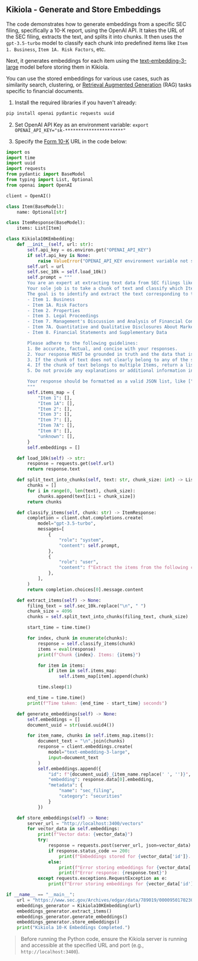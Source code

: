 ## Kikiola - Generate and Store Embeddings

The code demonstrates how to generate embeddings from a specific SEC filing, specifically a 10-K report, using the OpenAI API. It takes the URL of the SEC filing, extracts the text, and splits it into chunks. It then uses the `gpt-3.5-turbo` model to classify each chunk into predefined items like `Item 1. Business`, `Item 1A. Risk Factors`, etc.

Next, it generates embeddings for each item using the [text-embedding-3-large](https://platform.openai.com/docs/guides/embeddings) model before storing them in Kikiola.

You can use the stored embeddings for various use cases, such as similarity search, clustering, or [Retrieval Augmented Generation](https://blogs.nvidia.com/blog/what-is-retrieval-augmented-generation/) (RAG) tasks specific to financial documents.

1. Install the required libraries if you haven't already:

```sh
pip install openai pydantic requests uuid
```

2. Set OpenAI API Key as an environment variable: `export OPENAI_API_KEY="sk-**********************"`

3. Specify the [Form 10-K](https://www.investopedia.com/terms/1/10-k.asp) URL in the code below:

```python
import os
import time
import uuid
import requests
from pydantic import BaseModel
from typing import List, Optional
from openai import OpenAI

client = OpenAI()

class Item(BaseModel):
    name: Optional[str]

class ItemResponse(BaseModel):
    items: List[Item]

class Kikiola10KEmbedding:
    def __init__(self, url: str):
        self.api_key = os.environ.get("OPENAI_API_KEY")
        if self.api_key is None:
            raise ValueError("OPENAI_API_KEY environment variable not set.")
        self.url = url
        self.sec_10k = self.load_10k()
        self.prompt = """
        You are an expert at extracting text data from SEC filings like 10-Ks, 10-Qs, etc.
        Your sole job is to take a chunk of text and classify which Item in the SEC filing it belongs to.
        The goal is to identify and extract the text corresponding to the following Items:
        - Item 1. Business
        - Item 1A. Risk Factors
        - Item 2. Properties
        - Item 3. Legal Proceedings
        - Item 7. Management's Discussion and Analysis of Financial Condition and Results of Operations
        - Item 7A. Quantitative and Qualitative Disclosures About Market Risk
        - Item 8. Financial Statements and Supplementary Data

        Please adhere to the following guidelines:
        1. Be accurate, factual, and concise with your responses.
        2. Your response MUST be grounded in truth and the data that is present in the text. Do not make any assumptions or inferences beyond what is explicitly stated in the text.
        3. If the chunk of text does not clearly belong to any of the specified Items, return an empty list []. Do not attempt to guess or assign an Item if there is insufficient evidence in the text.
        4. If the chunk of text belongs to multiple Items, return a list of all applicable Items, like ["Item 1", "Item 1A"].
        5. Do not provide any explanations or additional information in your response. Only return a list of Items or an empty list.

        Your response should be formatted as a valid JSON list, like ["Item 1", "Item 1A"] or [].
        """
        self.items_map = {
            "Item 1": [],
            "Item 1A": [],
            "Item 2": [],
            "Item 3": [],
            "Item 7": [],
            "Item 7A": [],
            "Item 8": [],
            "unknown": [],
        }
        self.embeddings = []

    def load_10k(self) -> str:
        response = requests.get(self.url)
        return response.text

    def split_text_into_chunks(self, text: str, chunk_size: int) -> List[str]:
        chunks = []
        for i in range(0, len(text), chunk_size):
            chunks.append(text[i:i + chunk_size])
        return chunks

    def classify_items(self, chunk: str) -> ItemResponse:
        completion = client.chat.completions.create(
            model="gpt-3.5-turbo",
            messages=[
                {
                    "role": "system",
                    "content": self.prompt,
                },
                {
                    "role": "user",
                    "content": f"Extract the items from the following chunk: {chunk}",
                },
            ],
        )
        return completion.choices[0].message.content

    def extract_items(self) -> None:
        filing_text = self.sec_10k.replace("\n", " ")
        chunk_size = 4096
        chunks = self.split_text_into_chunks(filing_text, chunk_size)

        start_time = time.time()

        for index, chunk in enumerate(chunks):
            response = self.classify_items(chunk)
            items = eval(response)
            print(f"Chunk {index}. Items: {items}")

            for item in items:
                if item in self.items_map:
                    self.items_map[item].append(chunk)

            time.sleep(1)

        end_time = time.time()
        print(f"Time taken: {end_time - start_time} seconds")

    def generate_embeddings(self) -> None:
        self.embeddings = []
        document_uuid = str(uuid.uuid4())

        for item_name, chunks in self.items_map.items():
            document_text = "\n".join(chunks)
            response = client.embeddings.create(
                model="text-embedding-3-large",
                input=document_text
            )
            self.embeddings.append({
                "id": f"{document_uuid}_{item_name.replace(' ', '')}",
                "embedding": response.data[0].embedding,
                "metadata": {
                    "name": "sec_filing",
                    "category": "securities"
                }
            })

    def store_embeddings(self) -> None:
        server_url = "http://localhost:3400/vectors"
        for vector_data in self.embeddings:
            print(f"Vector data: {vector_data}")
            try:
                response = requests.post(server_url, json=vector_data)
                if response.status_code == 200:
                    print(f"Embeddings stored for {vector_data['id']}. Status code: {response.status_code}")
                else:
                    print(f"Error storing embeddings for {vector_data['id']}. Status code: {response.status_code}")
                    print(f"Error response: {response.text}")
            except requests.exceptions.RequestException as e:
                print(f"Error storing embeddings for {vector_data['id']}: {e}")

if __name__ == "__main__":
    url = "https://www.sec.gov/Archives/edgar/data/789019/000095017023035122/msft-20230630.htm"
    embeddings_generator = Kikiola10KEmbedding(url)
    embeddings_generator.extract_items()
    embeddings_generator.generate_embeddings()
    embeddings_generator.store_embeddings()
    print("Kikiola 10-K Embeddings Completed.")
```

> Before running the Python code, ensure the Kikiola server is running and accessible at the specified URL and port (e.g., `http://localhost:3400`).
